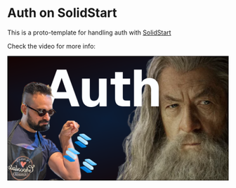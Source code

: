 # Auth on SolidStart

This is a proto-template for handling auth with [SolidStart](https://docs.solidjs.com/solid-start)

Check the video for more info:

[![youtube cover](/ytube-cover.png)](https://youtu.be/IXvLskm6pxg)
